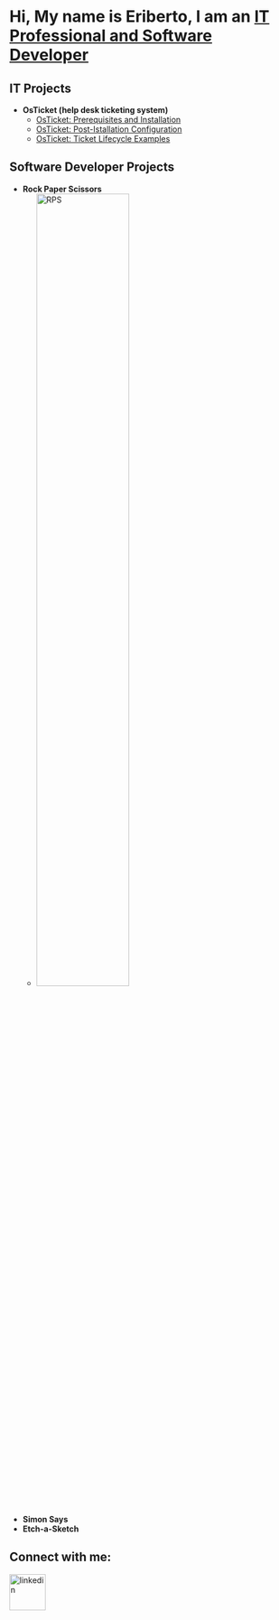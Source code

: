 <h1>Hi, My name is Eriberto, I am an <a href='https://www.linkedin.com/in/eriberto-perez-b33b41269/'>IT Professional and Software Developer</a></h1>

<h2>IT Projects</h2>

 * <b>OsTicket (help desk ticketing system)</b>
    * [OsTicket: Prerequisites and Installation](https://github.com/EribertoPerez/OsTicket/blob/main/osticket-prereqs.md)
    * [OsTicket: Post-Istallation Configuration](https://github.com/EribertoPerez/OsTicket/blob/main/post-installation.md)
    * [OsTicket: Ticket Lifecycle Examples](https://github.com/EribertoPerez/OsTicket/blob/main/ticket-lifecycle.md)
<!---  
 * <b>Microsoft Azure</b>
   * [Configuring On-premises Active Directory within Azure VMs]()
   * [Network Security Groups (NSGs) and Inspecting Network Protocols]()
   -->

<h2>Software Developer Projects</h2>

* <b>Rock Paper Scissors</b>
   * <a href='https://eribertoperez.github.io/RPS/'><img width="60%" height="60%" src="https://github.com/EribertoPerez/EribertoPerez/assets/34051119/5bc63656-7086-4029-9b29-b3d72180e89e" alt="RPS"/></a>
* <b>Simon Says</b>
* <b>Etch-a-Sketch</b>

<h2>Connect with me:</h2>
<a href='https://www.linkedin.com/in/eriberto-perez-b33b41269/'><img width="64" height="64" src="https://img.icons8.com/nolan/64/linkedin.png" alt="linkedin"/></a>
